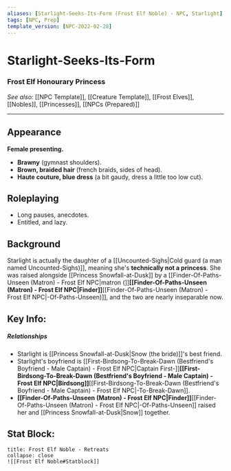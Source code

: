 ```yaml
---
aliases: [Starlight-Seeks-Its-Form (Frost Elf Noble) - NPC, Starlight]
tags: [NPC, Prep]
template_version: [NPC-2022-02-28]
---
```

# **Starlight**-Seeks-Its-Form
### Frost Elf Honourary Princess
*See also:* [[NPC Template]], [[Creature Template]], [[Frost Elves]], [[Nobles]], [[Princesses]], [[NPCs (Prepared)]]
___
## **Appearance**
**Female presenting.**
- **Brawny** (gymnast shoulders).
- **Brown, braided hair** (french braids, sides of head).
- **Haute couture, blue dress** (a bit gaudy, dress a little too low cut).

## **Roleplaying**
- Long pauses, anecdotes.
- Entitled, and lazy.

## **Background**
Starlight is actually the daughter of a [[Uncounted-Sighs|Cold guard (a man named Uncounted-Sighs)]], meaning she's **technically not a princess**. She was raised alongside [[Princess Snowfall-at-Dusk]] by a [[Finder-Of-Paths-Unseen (Matron) - Frost Elf NPC|matron (]]**[[Finder-Of-Paths-Unseen (Matron) - Frost Elf NPC|Finder]]**[[Finder-Of-Paths-Unseen (Matron) - Frost Elf NPC|-Of-Paths-Unseen)]], and the two are nearly inseparable now.

## **Key Info**:
##### Relationships
- Starlight is [[Princess Snowfall-at-Dusk|Snow (the bride)]]'s best friend.
- Starlight's boyfriend is [[First-Birdsong-To-Break-Dawn (Bestfriend's Boyfriend - Male Captain) - Frost Elf NPC|Captain First-]]**[[First-Birdsong-To-Break-Dawn (Bestfriend's Boyfriend - Male Captain) - Frost Elf NPC|Birdsong]]**[[First-Birdsong-To-Break-Dawn (Bestfriend's Boyfriend - Male Captain) - Frost Elf NPC|-To-Break-Dawn]].
- **[[Finder-Of-Paths-Unseen (Matron) - Frost Elf NPC|Finder]]**[[Finder-Of-Paths-Unseen (Matron) - Frost Elf NPC|-Of-Paths-Unseen]] raised her and [[Princess Snowfall-at-Dusk|Snow]] together.

## **Stat Block**: 
```ad-bug
title: Frost Elf Noble - Retreats
collapse: close
![[Frost Elf Noble#Statblock]]
```